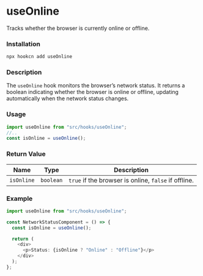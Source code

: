 # useOnline

Tracks whether the browser is currently online or offline.

### Installation

```bash
npx hookcn add useOnline
```

### Description

The `useOnline` hook monitors the browser’s network status. It returns a boolean indicating whether the browser is online or offline, updating automatically when the network status changes.

### Usage

```typescript
import useOnline from "src/hooks/useOnline";
//..
const isOnline = useOnline();
```

### Return Value

| Name       | Type      | Description                                          |
| ---------- | --------- | ---------------------------------------------------- |
| `isOnline` | `boolean` | `true` if the browser is online, `false` if offline. |

### Example

```typescript
import useOnline from "src/hooks/useOnline";

const NetworkStatusComponent = () => {
  const isOnline = useOnline();

  return (
    <div>
      <p>Status: {isOnline ? "Online" : "Offline"}</p>
    </div>
  );
};
```
